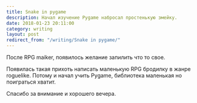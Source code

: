 ```yaml
---
title: Snake in pygame
description: Начал изучение Pygame набросал простенькую змейку.
date: 2018-01-23 20:11:00
category: writing
layout: post
redirect_from: "/writing/Snake in pygame/"
---
```

После RPG maiker, появилось желание запилить что то свое.

<!--more-->

Появилась такая прихоть написать маленькую RPG бродилку в жанре roguelike.
Потому и начал учить Pygame, библиотека маленькая но поиграться хватит.

Спасибо за внимание и хорошего вечера.